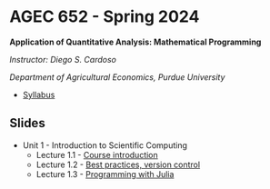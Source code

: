 # AGEC 652 - Spring 2024

****Application of Quantitative Analysis: Mathematical Programming****

_Instructor: Diego S. Cardoso_

_Department of Agricultural Economics, Purdue University_

- [Syllabus](syllabus/syllabus.md)


## Slides

- Unit 1 - Introduction to Scientific Computing
  - Lecture 1.1 - [Course introduction](https://rawcdn.githack.com/PurdueAGEC652/AGEC652_2024/76754705a772d44a46a3eecb4ef9418c4ef911f0/slides/lecture_1_1/1_1_course_intro.html)
  - Lecture 1.2 - [Best practices, version control](https://raw.githack.com/PurdueAGEC652/AGEC652_2024/main/slides/lecture_1_2/1_2_reproducibilidy_version_control.html)
  - Lecture 1.3 - [Programming with Julia](https://raw.githack.com/PurdueAGEC652/AGEC652_2024/main/slides/lecture_1_3/1_3_programming_intro.html)


